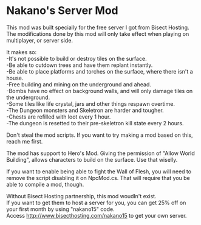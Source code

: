 # Nakano's Server Mod
This mod was built specially for the free server I got from Bisect Hosting.
The modifications done by this mod will only take effect when playing on multiplayer, or server side.

It makes so: <br>
-It's not possible to build or destroy tiles on the surface. <br>
-Be able to cutdown trees and have them replant instantly. <br>
-Be able to place platforms and torches on the surface, where there isn't a house. <br>
-Free building and mining on the underground and ahead. <br>
-Bombs have no effect on background walls, and will only damage tiles on the underground. <br>
-Some tiles like life crystal, jars and other things respawn overtime. <br>
-The Dungeon monsters and Skeletron are harder and tougher. <br>
-Chests are refilled with loot every 1 hour. <br>
-The dungeon is resetted to their pre-skeletron kill state every 2 hours.

Don't steal the mod scripts. If you want to try making a mod based on this, reach me first.

The mod has support to Hero's Mod. Giving the permission of "Allow World Building", allows characters to build on the surface.
Use that wiselly.

If you want to enable being able to fight the Wall of Flesh, you will need to remove the script disabling it on NpcMod.cs.
That will require that you be able to compile a mod, though.

Without Bisect Hosting partnership, this mod woudln't exist.<br>
If you want to get them to host a server for you, you can get 25% off on your first month by 
using "nakano15" code. <br>Access http://www.bisecthosting.com/nakano15 to get your own server.
